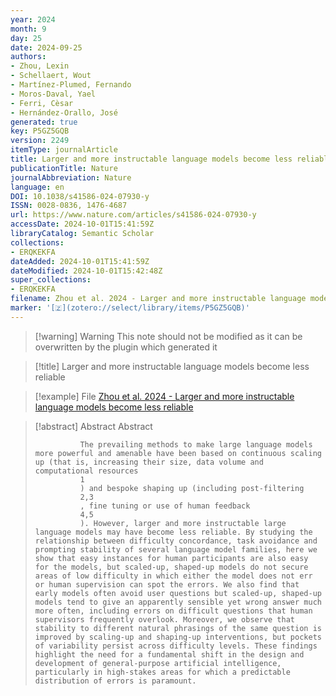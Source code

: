 ```yaml
---
year: 2024
month: 9
day: 25
date: 2024-09-25
authors:
- Zhou, Lexin
- Schellaert, Wout
- Martínez-Plumed, Fernando
- Moros-Daval, Yael
- Ferri, Cèsar
- Hernández-Orallo, José
generated: true
key: P5GZ5GQB
version: 2249
itemType: journalArticle
title: Larger and more instructable language models become less reliable
publicationTitle: Nature
journalAbbreviation: Nature
language: en
DOI: 10.1038/s41586-024-07930-y
ISSN: 0028-0836, 1476-4687
url: https://www.nature.com/articles/s41586-024-07930-y
accessDate: 2024-10-01T15:41:59Z
libraryCatalog: Semantic Scholar
collections:
- ERQKEKFA
dateAdded: 2024-10-01T15:41:59Z
dateModified: 2024-10-01T15:42:48Z
super_collections:
- ERQKEKFA
filename: Zhou et al. 2024 - Larger and more instructable language models become less reliable
marker: '[🇿](zotero://select/library/items/P5GZ5GQB)'
---
```



 > 
 > \[!warning\] Warning
 > This note should not be modified as it can be overwritten by the plugin which generated it

 > 
 > \[!title\] Larger and more instructable language models become less reliable

 > 
 > \[!example\] File
 > [Zhou et al. 2024 - Larger and more instructable language models become less reliable](Zhou%20et%20al.%202024%20-%20Larger%20and%20more%20instructable%20language%20models%20become%20less%20reliable.pdf)

 > 
 > \[!abstract\] Abstract
 > Abstract
 > 
 > ````
 >           The prevailing methods to make large language models more powerful and amenable have been based on continuous scaling up (that is, increasing their size, data volume and computational resources
 >           1
 >           ) and bespoke shaping up (including post-filtering
 >           2,3
 >           , fine tuning or use of human feedback
 >           4,5
 >           ). However, larger and more instructable large language models may have become less reliable. By studying the relationship between difficulty concordance, task avoidance and prompting stability of several language model families, here we show that easy instances for human participants are also easy for the models, but scaled-up, shaped-up models do not secure areas of low difficulty in which either the model does not err or human supervision can spot the errors. We also find that early models often avoid user questions but scaled-up, shaped-up models tend to give an apparently sensible yet wrong answer much more often, including errors on difficult questions that human supervisors frequently overlook. Moreover, we observe that stability to different natural phrasings of the same question is improved by scaling-up and shaping-up interventions, but pockets of variability persist across difficulty levels. These findings highlight the need for a fundamental shift in the design and development of general-purpose artificial intelligence, particularly in high-stakes areas for which a predictable distribution of errors is paramount.
 > ````
